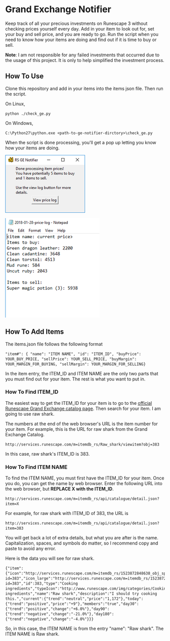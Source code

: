 # __Grand Exchange Notifier__

Keep track of all your precious investments on Runescape 3 without checking prices yourself every day. Add in your item to look out for, set your buy and sell price, and you are ready to go. Run the script when you need to know how your items are doing and find out if it is time to buy or sell.

**Note**: I am not responsible for any failed investments that occurred due to the usage of this project. It is only to help simplified the investment process.

## __How To Use__

Clone this repository and add in your items into the items json file. Then run the script.

On Linux,

```
python ./check_ge.py
```

On Windows,

```
C:\Python27\python.exe <path-to-ge-notifier-dirctory>\check_ge.py
```

When the script is done processing, you'll get a pop up letting you know how your items are doing.

![Main Interface](/imgs/main-interface.PNG)

![Log file](/imgs/log-file.PNG)


## __How To Add Items__

The items.json file follows the following format

```
"item#": { "name": "ITEM NAME", "id": "ITEM_ID", "buyPrice": YOUR_BUY_PRICE, "sellPrice": YOUR_SELL_PRICE, "buyMargin": YOUR_MARGIN_FOR_BUYING, "sellMargin": YOUR_MARGIN_FOR_SELLING}
```


In the item entry, the ITEM_ID and ITEM NAME are the only two parts that you must find out for your item. The rest is what you want to put in.

### __How To Find ITEM_ID__

The easiest way to get the ITEM_ID for your item is to go to the [official Runescape Grand Exchange catalog page](http://services.runescape.com/m=itemdb_rs/). Then search for your item. I am going to use raw shark.

The numbers at the end of the web browser's URL is the item number for your item. For example, this is the URL for raw shark from the Grand Exchange Catalog.

```
http://services.runescape.com/m=itemdb_rs/Raw_shark/viewitem?obj=383
```

In this case, raw shark's ITEM_ID is 383.

### __How To Find ITEM NAME__

To find the ITEM NAME, you must first have the ITEM_ID for your item. Once you do, you can get the name by web browser. Enter the following URL into the web browser, but **REPLACE X with the ITEM_ID**.

```
http://services.runescape.com/m=itemdb_rs/api/catalogue/detail.json?item=X
```

For example, for raw shark with ITEM_ID of 383, the URL is
```
http://services.runescape.com/m=itemdb_rs/api/catalogue/detail.json?item=383
```

You will get back a lot of extra details, but what you are after is the name. Capitalization, spaces, and symbols do matter, so I recommend copy and paste to avoid any error.

Here is the data you will see for raw shark.

```
{"item":{"icon":"http://services.runescape.com/m=itemdb_rs/1523872848638_obj_sprite.gif?id=383","icon_large":"http://services.runescape.com/m=itemdb_rs/1523872848638_obj_big.gif?id=383","id":383,"type":"Cooking ingredients","typeIcon":"http://www.runescape.com/img/categories/Cooking ingredients","name":"Raw shark","description":"I should try cooking this.","current":{"trend":"neutral","price":"1,172"},"today":{"trend":"positive","price":"+9"},"members":"true","day30":{"trend":"positive","change":"+6.0%"},"day90":{"trend":"negative","change":"-21.0%"},"day180":{"trend":"negative","change":"-4.0%"}}}
```

So, in this case, the ITEM NAME is from the entry "name": "Raw shark". The ITEM NAME is Raw shark.
